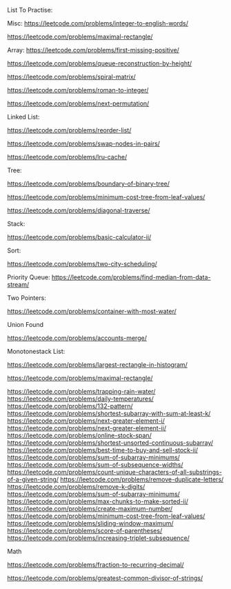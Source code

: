 List To Practise:

Misc:
https://leetcode.com/problems/integer-to-english-words/

https://leetcode.com/problems/maximal-rectangle/

Array:
https://leetcode.com/problems/first-missing-positive/

https://leetcode.com/problems/queue-reconstruction-by-height/

https://leetcode.com/problems/spiral-matrix/

https://leetcode.com/problems/roman-to-integer/

https://leetcode.com/problems/next-permutation/

Linked List:

https://leetcode.com/problems/reorder-list/

https://leetcode.com/problems/swap-nodes-in-pairs/

https://leetcode.com/problems/lru-cache/

Tree:

https://leetcode.com/problems/boundary-of-binary-tree/

https://leetcode.com/problems/minimum-cost-tree-from-leaf-values/

https://leetcode.com/problems/diagonal-traverse/

Stack:

https://leetcode.com/problems/basic-calculator-ii/

Sort: 

https://leetcode.com/problems/two-city-scheduling/

Priority Queue:
https://leetcode.com/problems/find-median-from-data-stream/

Two Pointers:

https://leetcode.com/problems/container-with-most-water/

Union Found

https://leetcode.com/problems/accounts-merge/


Monotonestack List:

https://leetcode.com/problems/largest-rectangle-in-histogram/

https://leetcode.com/problems/maximal-rectangle/

https://leetcode.com/problems/trapping-rain-water/
https://leetcode.com/problems/daily-temperatures/
https://leetcode.com/problems/132-pattern/
https://leetcode.com/problems/shortest-subarray-with-sum-at-least-k/
https://leetcode.com/problems/next-greater-element-i/
https://leetcode.com/problems/next-greater-element-ii/
https://leetcode.com/problems/online-stock-span/
https://leetcode.com/problems/shortest-unsorted-continuous-subarray/
https://leetcode.com/problems/best-time-to-buy-and-sell-stock-ii/
https://leetcode.com/problems/sum-of-subarray-minimums/
https://leetcode.com/problems/sum-of-subsequence-widths/
https://leetcode.com/problems/count-unique-characters-of-all-substrings-of-a-given-string/
https://leetcode.com/problems/remove-duplicate-letters/
https://leetcode.com/problems/remove-k-digits/
https://leetcode.com/problems/sum-of-subarray-minimums/
https://leetcode.com/problems/max-chunks-to-make-sorted-ii/
https://leetcode.com/problems/create-maximum-number/
https://leetcode.com/problems/minimum-cost-tree-from-leaf-values/
https://leetcode.com/problems/sliding-window-maximum/
https://leetcode.com/problems/score-of-parentheses/
https://leetcode.com/problems/increasing-triplet-subsequence/


Math

https://leetcode.com/problems/fraction-to-recurring-decimal/

https://leetcode.com/problems/greatest-common-divisor-of-strings/